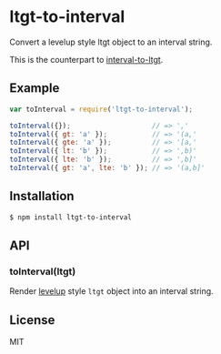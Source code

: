 
# ltgt-to-interval

  Convert a levelup style ltgt object to an interval string.

  This is the counterpart to [interval-to-ltgt](https://npmjs.org/package/interval-to-ltgt).

## Example

```js
var toInterval = require('ltgt-to-interval');

toInterval({});                    // => ','
toInterval({ gt: 'a' });           // => '(a,'
toInterval({ gte: 'a' });          // => '[a,'
toInterval({ lt: 'b' });           // => ',b)'
toInterval({ lte: 'b' });          // => ',b]'
toInterval({ gt: 'a', lte: 'b' }); // => '(a,b]'
```

## Installation

```bash
$ npm install ltgt-to-interval
```

## API

### toInterval(ltgt)

  Render [levelup](https://npmjs.org/package/levelup) style `ltgt` object into an interval string.

## License

  MIT

